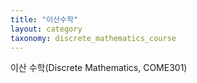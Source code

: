 ```yaml
---
title: "이산수학"
layout: category
taxonomy: discrete_mathematics_course
---
```

이산 수학(Discrete Mathematics, COME301)